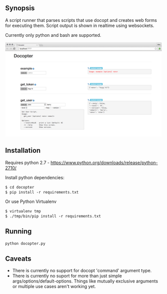 ## Synopsis

A script runner that parses scripts that use docopt and creates web forms for executing them.
Script output is shown in realtime using websockets.

Currently only python and bash are supported.

![DEMO](https://raw.githubusercontent.com/outerpasta/docopter/master/demo/Screen%20Shot%202016-02-01%20at%201.01.00%20AM.png)

## Installation
Requires python 2.7 - https://www.python.org/downloads/release/python-2710/

Install python dependencies:
```
$ cd docopter
$ pip install -r requirements.txt
```
Or use Python Virtualenv
```
$ virtualenv tmp
$ ./tmp/bin/pip install -r requirements.txt
```

## Running
```
python docopter.py
```

## Caveats
- There is currently no support for docopt 'command' argument type.
- There is currently no suport for more than just simple args/options/default-options. 
Things like mutually exclusive arguments or multiple use cases aren't working yet.